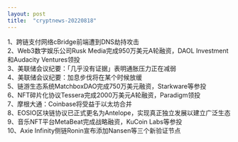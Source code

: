 ```yaml
---
layout: post
title:  "cryptnews-20220818"
---
```

1、跨链支付网络cBridge前端遭到DNS劫持攻击  
2、Web3数字娱乐公司Rusk Media完成950万美元A轮融资，DAOL Investment和Audacity Ventures领投  
3、美联储会议纪要：「几乎没有证据」表明通胀压力正在减弱  
4、美联储会议纪要：加息步伐将在某个时候放缓  
5、链游生态系统MatchboxDAO完成750万美元融资，Starkware等参投  
6、NFT碎片化协议Tessera完成2000万美元A轮融资，Paradigm领投  
7、摩根大通：Coinbase将受益于以太坊合并  
8、EOSIO区块链协议已正式更名为Antelope，实现真正独立发展以建立广泛生态  
9、音乐NFT平台MetaBeat完成战略融资，KuCoin Labs等参投  
10、Axie Infinity侧链Ronin宣布添加Nansen等三个新验证节点  
